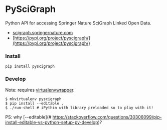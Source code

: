 # PySciGraph 

Python API for accessing Springer Nature SciGraph Linked Open Data.

* [scigraph.springernature.com](scigraph.springernature.com)
* [https://pypi.org/project/pyscigraph/](https://pypi.org/project/pyscigraph/)


### Install

```
pip install pyscigraph
```

### Develop

Note: requires [virtualenvwrapper](https://virtualenvwrapper.readthedocs.io/en/latest/).

```
$ mkvirtualenv pyscigraph
$ pip install --editable .
$ ./run-shell # iPythin with library preloaded so to play with it!
```

PS: why [--editable](# https://stackoverflow.com/questions/30306099/pip-install-editable-vs-python-setup-py-develop)?